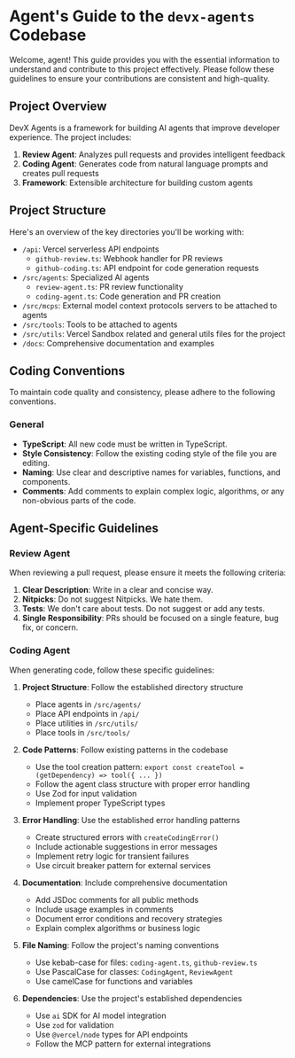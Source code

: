 # Agent's Guide to the `devx-agents` Codebase

Welcome, agent! This guide provides you with the essential information to understand and contribute to this project effectively. Please follow these guidelines to ensure your contributions are consistent and high-quality.

## Project Overview

DevX Agents is a framework for building AI agents that improve developer experience. The project includes:

1. **Review Agent**: Analyzes pull requests and provides intelligent feedback
2. **Coding Agent**: Generates code from natural language prompts and creates pull requests
3. **Framework**: Extensible architecture for building custom agents

## Project Structure

Here's an overview of the key directories you'll be working with:

- `/api`: Vercel serverless API endpoints
  - `github-review.ts`: Webhook handler for PR reviews
  - `github-coding.ts`: API endpoint for code generation requests
- `/src/agents`: Specialized AI agents 
  - `review-agent.ts`: PR review functionality
  - `coding-agent.ts`: Code generation and PR creation
- `/src/mcps`: External model context protocols servers to be attached to agents
- `/src/tools`: Tools to be attached to agents
- `/src/utils`: Vercel Sandbox related and general utils files for the project
- `/docs`: Comprehensive documentation and examples


## Coding Conventions

To maintain code quality and consistency, please adhere to the following conventions.

### General

-   **TypeScript**: All new code must be written in TypeScript.
-   **Style Consistency**: Follow the existing coding style of the file you are editing.
-   **Naming**: Use clear and descriptive names for variables, functions, and components.
-   **Comments**: Add comments to explain complex logic, algorithms, or any non-obvious parts of the code.


## Agent-Specific Guidelines

### Review Agent
When reviewing a pull request, please ensure it meets the following criteria:

1.  **Clear Description**: Write in a clear and concise way.
2.  **Nitpicks**: Do not suggest Nitpicks. We hate them.
3.  **Tests**: We don't care about tests. Do not suggest or add any tests.
4.  **Single Responsibility**: PRs should be focused on a single feature, bug fix, or concern.

### Coding Agent
When generating code, follow these specific guidelines:

1.  **Project Structure**: Follow the established directory structure
    - Place agents in `/src/agents/`
    - Place API endpoints in `/api/`
    - Place utilities in `/src/utils/`
    - Place tools in `/src/tools/`

2.  **Code Patterns**: Follow existing patterns in the codebase
    - Use the tool creation pattern: `export const createTool = (getDependency) => tool({ ... })`
    - Follow the agent class structure with proper error handling
    - Use Zod for input validation
    - Implement proper TypeScript types

3.  **Error Handling**: Use the established error handling patterns
    - Create structured errors with `createCodingError()`
    - Include actionable suggestions in error messages
    - Implement retry logic for transient failures
    - Use circuit breaker pattern for external services

4.  **Documentation**: Include comprehensive documentation
    - Add JSDoc comments for all public methods
    - Include usage examples in comments
    - Document error conditions and recovery strategies
    - Explain complex algorithms or business logic

5.  **File Naming**: Follow the project's naming conventions
    - Use kebab-case for files: `coding-agent.ts`, `github-review.ts`
    - Use PascalCase for classes: `CodingAgent`, `ReviewAgent`
    - Use camelCase for functions and variables

6.  **Dependencies**: Use the project's established dependencies
    - Use `ai` SDK for AI model integration
    - Use `zod` for validation
    - Use `@vercel/node` types for API endpoints
    - Follow the MCP pattern for external integrations